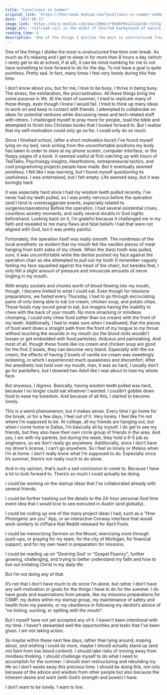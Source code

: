 ```yaml
---
title: "Loneliness in Summer"
original_link: 'https://thecreedo.medium.com/loneliness-in-summer-ea94e59719ed'
date: '2017-05-17'
image_link: 'https://miro.medium.com/max/2000/1*EOUkPHUiZJuq1n8n_YJVJg.jpeg'
image_alt: 'railroad rail in the midst of blurred background of nature'
reading_time: 6
description: 'One of the things I dislike the most is unstructured free time over break...'
---
```

One of the things I dislike the most is unstructured free time over break. As much as it’s relaxing and I get to sleep in for more than 8 hours a day (which I rarely get to do at school, if at all), it can be mind-numbing for me to not have something to look forward to do for the day. To not have a goal is quite pointless. Pretty sad. In fact, many times I feel very lonely during this free time.

I don’t know about you, but for me, I love to be busy. I thrive in being busy. The stress, the exhilaration, the procrastination. All these things bring me some purpose in life. At the start of summer, I tried to replicate many of these things, even though I knew I would fail. I tried to think up many ideas to work on and keep in contact with friends. I attempted to collaborate on ideas for potential ventures while discussing news and tech-related stuff with others. I challenged myself to pray more for people, read the bible and attempted to finish two Christian books that I looked forward to. But I realize that my self-motivation could only go so for. I could only do so much.

Since I finished school, (after a short motivation burst) I’ve found myself lying on my bed, neck aching from the uncomfortable positions my body has taken in order to stare at my phone screen, computer interface, or the floppy pages of a book. It seemed useful at first catching up with hours of TedTalks, Psychology insights, Hearthstone, entrepreneurial tactics, and cool programming projects people have made. But it eventually seemed pointless. I felt like I was learning, but I found myself questioning its usefulness. I was entertained, but I felt empty. Life seemed easy, but it was boringly hard.

It was especially hard since I had my wisdom teeth pulled recently. I’ve never had my teeth pulled, so I was pretty nervous before the operation (and I tend to overexaggerate events, especially related to surgeries/operations) Before the operation, I had several existential crises, countless anxiety moments, and sadly several doubts in God nights beforehand. Looking back on it, I’m grateful because it challenged me in my faith and revealed to me many flaws and fatal beliefs I had that were not aligned with God, but it was pretty painful.

Fortunately, the operation itself was really smooth. The numbness of the local anesthetic so evident that my mouth felt like swollen pieces of meat hanging from both sides of my cheek. When the (two) tooth was pulled, sure, it was uncomfortable while the dentist pushed my face against the operation chair as she attempted to pull out my tooth (I remember vaguely feeling my face squashed against the head of the chair), but besides that, I only felt a slight amount of pressure and minuscule amounts of nerve tingling in my mouth.

With empty sockets and chunks worth of blood flowing into my mouth, though, I became limited to what I could eat. Even though for missions preparations, we fasted every Thursday, I had to go through excruciating pains of only being able to eat ice cream, chicken soup, and potato chips. Those foods may sound great to eat, but imagine having the inability to chew with the back of your mouth. No more smacking or mindless chomping. I could only chew food (other than ice cream) with the front of my teeth. Additionally, I had to make sure when I swallowed, that the pieces of food went down a straight path from the front of my tongue to my throat without touching the wounds in my mouth (so the blood clots wouldn’t loosen or get embedded with food particles). Arduous and painstaking. And most of all, though these foods like ice cream and chicken soup are good for the first 2 bowls, they can become very bland. Especially with the ice cream, the effects of having 2 bowls of vanilla ice cream was sweetingly sickening, in which I experienced much queasiness and discomfort. After the anesthetic lost hold over my mouth, man, it was so hard, I usually don’t go for painkillers, but I downed two Advil like I was about to lose my whole face.

But anyways, I digress. Basically, having wisdom teeth pulled was hard, because I no longer could eat whatever I wanted. I couldn’t gobble down food to ease my boredom. And because of all this, I started to become lonely.

This is a weird phenomenon, but it makes sense. Every time I go home for the break, or for a few days, I feel out of it. Very lonely. I feel like I’m not where I’m supposed to be. At college, all my friends are hanging out, but when I come home to Dallas, I’m basically all by myself. I do get to see my friends, but they also have their own circle group of friends in the area. And yes, I am with my parents, but during the week, they hold a 9–5 job as engineers, so we don’t really go anywhere. Additionally, since I don’t have my driver’s license, I can’t go anywhere. So I feel so lonely or lifeless when I’m at home. I don’t really know what I’m supposed to do. Especially since it’s summer, there’s not really much to do alone.

And in my opinion, that’s such a sad conclusion to come to. Because I have a lot to look forward to. There’s so much I could actually be doing.

I could be working on the startup ideas that I’ve collaborated already with several friends.

I could be further hashing out the details to the 24-hour personal God time event idea that I would love to see executed in Austin (and globally).

I could be coding up one of the many project ideas I had, such as a “How Photogenic are you” App, or an interactive Conway interface that would work similarly to /r/Place that Reddit released for April Fools.

I could be memorizing Sermon on the Mount, exercising more through push-ups, or praying for my team, for the city of Michigan, for financial support, and for my own heart in preparation for missions.

I could be reading up on “Desiring God’ or “Gospel Fluency”, further growing, challenging, and trying to better understand my faith and how to live out imitating Christ in my daily life.

But I’m not doing any of that.

It’s not that I don’t have much to do since I’m alone, but rather I don’t have any self-motivation or goals for the things I have to do for the summer. I do have goals and expectations from people, like my missions preparations for CSMP, my duties within my startup group, my maintenance of safety and health from my parents, or my obedience in following my dentist’s advice of “no licking, sucking, or spitting with the mouth”.

But I myself have not yet accepted any of it. I haven’t been intentional with my time. I haven’t stewarded well the opportunities and tasks that I’ve been given. I am not taking action.

So maybe within these next few days, rather than lying around, moping about, and wishing I could do more, maybe I should actually stand up (and not faint from low blood content). I should take risks of moving away from mindless thinking. I should challenge myself to do what I need to accomplish for the summer. I should start restructuring and rebuilding my life so I don’t waste away this precious time. I should be doing this, not only because of the advice and wisdom from other people but also because the inherent desire and want (with God’s strength and power) I have.

I don’t want to be lonely. I want to live.